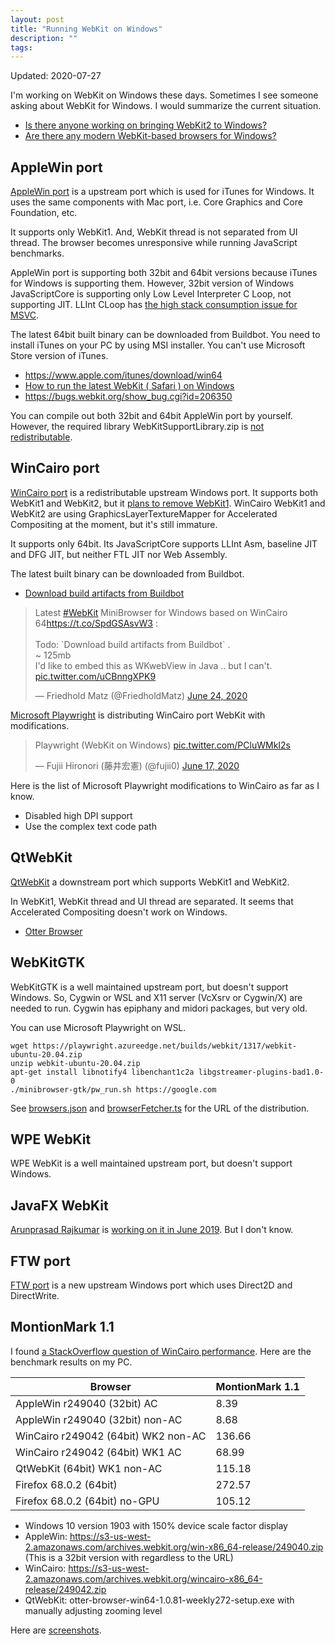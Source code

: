 ```yaml
---
layout: post
title: "Running WebKit on Windows"
description: ""
tags: 
---
```


Updated: 2020-07-27

I'm working on WebKit on Windows these days.
Sometimes I see someone asking about WebKit for Windows.
I would summarize the current situation.

* [Is there anyone working on bringing WebKit2 to Windows?](https://www.reddit.com/r/WebKit/comments/a4zu94/is_there_anyone_working_on_bringing_webkit2_to/)
* [Are there any modern WebKit-based browsers for Windows?](https://www.reddit.com/r/browsers/comments/a3ykh8/are_there_any_modern_webkitbased_browsers_for/)


## AppleWin port

[AppleWin port](https://trac.webkit.org/wiki/BuildingOnWindows) is a upstream port which is used for iTunes for Windows.
It uses the same components with Mac port, i.e. Core Graphics and Core Foundation, etc.

It supports only WebKit1.
And, WebKit thread is not separated from UI thread.
The browser becomes unresponsive while running JavaScript benchmarks.

AppleWin port is supporting both 32bit and 64bit versions because iTunes for Windows is supporting them.
However, 32bit version of Windows JavaScriptCore is supporting only Low Level Interpreter C Loop, not supporting JIT.
LLInt CLoop has [the high stack consumption issue for MSVC](https://lists.webkit.org/pipermail/webkit-dev/2019-June/030718.html).

The latest 64bit built binary can be downloaded from Buildbot.
You need to install iTunes on your PC by using MSI installer.
You can't use Microsoft Store version of iTunes.

* <https://www.apple.com/itunes/download/win64>
* [How to run the latest WebKit ( Safari ) on Windows](https://medium.com/@alSkachkov/how-to-load-the-latest-webkit-on-windows-962a9219c1e1)
* <https://bugs.webkit.org/show_bug.cgi?id=206350>

You can compile out both 32bit and 64bit AppleWin port by yourself.
However, the required library WebKitSupportLibrary.zip is [not redistributable](https://developer.apple.com/opensource/internet/webkit_sptlib_agree.html).

## WinCairo port

[WinCairo port](https://trac.webkit.org/wiki/BuildingCairoOnWindows) is a redistributable upstream Windows port.
It supports both WebKit1 and WebKit2, but it [plans to remove WebKit1](https://bugs.webkit.org/show_bug.cgi?id=194904).
WinCairo WebKit1 and WebKit2 are using GraphicsLayerTextureMapper for Accelerated Compositing at the moment, but it's still immature.

It supports only 64bit.
Its JavaScriptCore supports LLInt Asm, baseline JIT and DFG JIT, but neither FTL JIT nor Web Assembly.

The latest built binary can be downloaded from Buildbot.

* [Download build artifacts from Buildbot](https://trac.webkit.org/wiki/BuildingCairoOnWindows#DownloadbuildartifactsfromBuildbot)

<blockquote class="twitter-tweet"><p lang="en" dir="ltr">Latest <a href="https://twitter.com/hashtag/WebKit?src=hash&amp;ref_src=twsrc%5Etfw">#WebKit</a> MiniBrowser for Windows based on WinCairo 64<a href="https://t.co/SpdGSAsvW3">https://t.co/SpdGSAsvW3</a> :<br><br>Todo: `Download build artifacts from Buildbot` .<br>~ 125mb<br>I&#39;d like to embed this as WKwebView in Java .. but I can&#39;t. <a href="https://t.co/uCBnngXPK9">pic.twitter.com/uCBnngXPK9</a></p>&mdash; Friedhold Matz (@FriedholdMatz) <a href="https://twitter.com/FriedholdMatz/status/1275689950902734852?ref_src=twsrc%5Etfw">June 24, 2020</a></blockquote> <script async src="https://platform.twitter.com/widgets.js" charset="utf-8"></script>

[Microsoft Playwright](https://www.npmjs.com/package/playwright) is distributing WinCairo port WebKit with modifications.

<blockquote class="twitter-tweet"><p lang="en" dir="ltr">Playwright (WebKit on Windows) <a href="https://t.co/PCluWMkI2s">pic.twitter.com/PCluWMkI2s</a></p>&mdash; Fujii Hironori (藤井宏憲) (@fujii0) <a href="https://twitter.com/fujii0/status/1273354598921560065?ref_src=twsrc%5Etfw">June 17, 2020</a></blockquote> <script async src="https://platform.twitter.com/widgets.js" charset="utf-8"></script>

Here is the list of Microsoft Playwright modifications to WinCairo as far as I know.

* Disabled high DPI support
* Use the complex text code path


## QtWebKit

[QtWebKit](https://github.com/qtwebkit/qtwebkit) a downstream port which supports WebKit1 and WebKit2.

In WebKit1, WebKit thread and UI thread are separated.
It seems that Accelerated Compositing doesn't work on Windows.

* [Otter Browser](https://otter-browser.org/)

## WebKitGTK

WebKitGTK is a well maintained upstream port, but doesn't support Windows.
So, Cygwin or WSL and X11 server (VcXsrv or Cygwin/X) are needed to run.
Cygwin has epiphany and midori packages, but very old.

You can use Microsoft Playwright on WSL.

~~~
wget https://playwright.azureedge.net/builds/webkit/1317/webkit-ubuntu-20.04.zip
unzip webkit-ubuntu-20.04.zip
apt-get install libnotify4 libenchant1c2a libgstreamer-plugins-bad1.0-0
./minibrowser-gtk/pw_run.sh https://google.com
~~~

See [browsers.json](https://github.com/microsoft/playwright/blob/master/browsers.json) and
[browserFetcher.ts](https://github.com/microsoft/playwright/blob/master/src/install/browserFetcher.ts) for the URL of the distribution.

## WPE WebKit

WPE WebKit is a well maintained upstream port, but doesn't support Windows.

## JavaFX WebKit

[Arunprasad Rajkumar](https://twitter.com/uint88) is [working on it in June 2019](https://lists.webkit.org/pipermail/webkit-dev/2019-June/030698.html).
But I don't know.

## FTW port

[FTW port](https://bugs.webkit.org/show_bug.cgi?id=199206) is a new upstream Windows port which uses Direct2D and DirectWrite.

## MontionMark 1.1

I found [a StackOverflow question of WinCairo performance](https://stackoverflow.com/q/57610729).
Here are the benchmark results on my PC.

Browser                             | MontionMark 1.1
------------------------------------|-------------------
AppleWin r249040 (32bit) AC         | 8.39
AppleWin r249040 (32bit) non-AC     | 8.68
WinCairo r249042 (64bit) WK2 non-AC | 136.66
WinCairo r249042 (64bit) WK1 AC     | 68.99
QtWebKit (64bit) WK1 non-AC         | 115.18
Firefox 68.0.2 (64bit)              | 272.57
Firefox 68.0.2 (64bit) no-GPU       | 105.12

* Windows 10 version 1903 with 150% device scale factor display
* AppleWin: https://s3-us-west-2.amazonaws.com/archives.webkit.org/win-x86_64-release/249040.zip (This is a 32bit version with regardless to the URL)
* WinCairo: https://s3-us-west-2.amazonaws.com/archives.webkit.org/wincairo-x86_64-release/249042.zip
* QtWebKit: otter-browser-win64-1.0.81-weekly272-setup.exe with manually adjusting zooming level

Here are [screenshots](https://ibb.co/album/mwxUdv).
